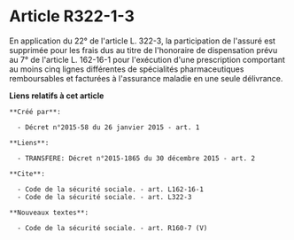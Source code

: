 # Article R322-1-3

En application du 22° de l'article L. 322-3, la participation de l'assuré est supprimée pour les frais dus au titre de
l'honoraire de dispensation prévu au 7° de l'article L. 162-16-1 pour l'exécution d'une prescription comportant au moins cinq
lignes différentes de spécialités pharmaceutiques remboursables et facturées à l'assurance maladie en une seule délivrance.

**Liens relatifs à cet article**

	**Créé par**:

	  - Décret n°2015-58 du 26 janvier 2015 - art. 1

	**Liens**:

	  - TRANSFERE: Décret n°2015-1865 du 30 décembre 2015 - art. 2

	**Cite**:

	  - Code de la sécurité sociale. - art. L162-16-1
	  - Code de la sécurité sociale. - art. L322-3

	**Nouveaux textes**:

	  - Code de la sécurité sociale. - art. R160-7 (V)
